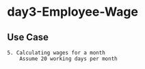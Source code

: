 # day3-Employee-Wage
## Use Case
    5. Calculating wages for a month
        Assume 20 working days per month
    